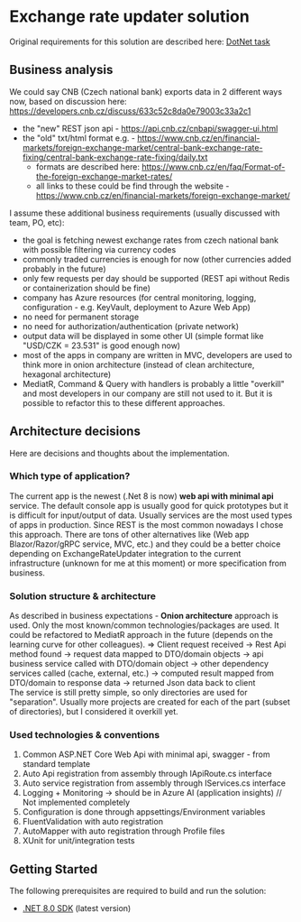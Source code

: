 # Exchange rate updater solution

Original requirements for this solution are described here: [DotNet task](../DotNet.md)

## Business analysis
We could say CNB (Czech national bank) exports data in 2 different ways now, based on discussion here: https://developers.cnb.cz/discuss/633c52c8da0e79003c33a2c1
* the "new" REST json api - https://api.cnb.cz/cnbapi/swagger-ui.html
* the "old" txt/html format e.g. - https://www.cnb.cz/en/financial-markets/foreign-exchange-market/central-bank-exchange-rate-fixing/central-bank-exchange-rate-fixing/daily.txt
  * formats are described here: https://www.cnb.cz/en/faq/Format-of-the-foreign-exchange-market-rates/
  * all links to these could be find through the website - https://www.cnb.cz/en/financial-markets/foreign-exchange-market/

I assume these additional business requirements (usually discussed with team, PO, etc):
  - the goal is fetching newest exchange rates from czech national bank with possible filtering via currency codes
  - commonly traded currencies is enough for now (other currencies added probably in the future)
  - only few requests per day should be supported (REST api without Redis or containerization should be fine)
  - company has Azure resources (for central monitoring, logging, configuration - e.g. KeyVault, deployment to Azure Web App)
  - no need for permanent storage
  - no need for authorization/authentication (private network)
  - output data will be displayed in some other UI (simple format like "USD/CZK = 23.531" is good enough now)
  - most of the apps in company are written in MVC, developers are used to think more in onion architecture (instead of clean architecture, hexagonal architecture)
  - MediatR, Command & Query with handlers is probably a little "overkill" and most developers in our company are still not used to it. But it is possible to refactor this to these different approaches.

## Architecture decisions

Here are decisions and thoughts about the implementation.

### Which type of application?

The current app is the newest (.Net 8 is now) **web api with minimal api** service. The default console app is usually good for quick prototypes but it is difficult for input/output of data. Usually services are the most used types of apps in production. Since REST is the most common nowadays I chose this approach. 
There are tons of other alternatives like (Web app Blazor/Razor/gRPC service, MVC, etc.) and they could be a better choice depending on ExchangeRateUpdater integration to the current infrastructure (unknown for me at this moment) or more specification from business. 

### Solution structure & architecture

As described in business expectations - **Onion architecture** approach is used. Only the most known/common technologies/packages are used. It could be refactored to MediatR approach in the future (depends on the learning curve for other colleagues).
  => Client request received -> Rest Api method found -> request data mapped to DTO/domain objects -> api business service called with DTO/domain object -> other dependency services called (cache, external, etc.) -> computed result mapped from DTO/domain to response data -> returned Json data back to client     
The service is still pretty simple, so only directories are used for "separation". Usually more projects are created for each of the part (subset of directories), but I considered it overkill yet.   

### Used technologies & conventions

1. Common ASP.NET Core Web Api with minimal api, swagger - from standard template
1. Auto Api registration from assembly through IApiRoute.cs interface
1. Auto service registration from assembly through IServices.cs interface
1. Logging + Monitoring -> should be in Azure AI (application insights) // Not implemented completely
1. Configuration is done through appsettings/Environment variables
1. FluentValidation with auto registration
1. AutoMapper with auto registration through Profile files
1. XUnit for unit/integration tests

## Getting Started

The following prerequisites are required to build and run the solution:

- [.NET 8.0 SDK](https://dotnet.microsoft.com/download/dotnet/8.0) (latest version)